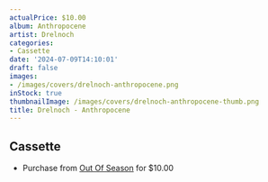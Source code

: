 ```yaml
---
actualPrice: $10.00
album: Anthropocene
artist: Drelnoch
categories:
- Cassette
date: '2024-07-09T14:10:01'
draft: false
images:
- /images/covers/drelnoch-anthropocene.png
inStock: true
thumbnailImage: /images/covers/drelnoch-anthropocene-thumb.png
title: Drelnoch - Anthropocene
---
```


## Cassette
* Purchase from [Out Of Season](https://www.outofseasonlabel.com/products/drelnoch-anthropocene-cassette-tape-lim-100) for $10.00
